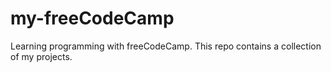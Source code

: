# my-freeCodeCamp
Learning programming with freeCodeCamp.
This repo contains a collection of my projects.
